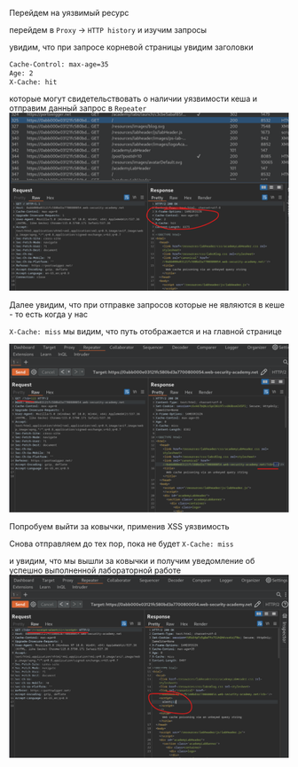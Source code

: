 Перейдем на уязвимый ресурс 

перейдем в `Proxy` -> `HTTP history` и изучим запросы

увидим, что при запросе корневой страницы увидим заголовки
```
Cache-Control: max-age=35
Age: 2
X-Cache: hit
```
которые могут свидетельствовать о наличии уязвимости кеша
и отправим данный запрос в `Repeater`
![img](https://github.com/adyatlove/PortSwiggerAcademy/blob/main/23.%20Web%20cache%20poisoning/5.%20Web%20cache%20poisoning%20via%20an%20unkeyed%20query%20string/pics%20for%20walkthrough/1.png)


Далее увидим, что при отправке запросов которые не являются в кеше - то есть когда у нас 

`X-Cache: miss` мы видим, что путь отображается и на главной странице

![img](https://github.com/adyatlove/PortSwiggerAcademy/blob/main/23.%20Web%20cache%20poisoning/5.%20Web%20cache%20poisoning%20via%20an%20unkeyed%20query%20string/pics%20for%20walkthrough/2.png)

Попробуем выйти за ковычки, применив XSS уязвимость

Снова отправляем до тех пор, пока не будет `X-Cache: miss`

и увидим, что мы вышли за ковычки и получим уведомление об успешно выполненной лабораторной работе
![img](https://github.com/adyatlove/PortSwiggerAcademy/blob/main/23.%20Web%20cache%20poisoning/5.%20Web%20cache%20poisoning%20via%20an%20unkeyed%20query%20string/pics%20for%20walkthrough/3.png)
